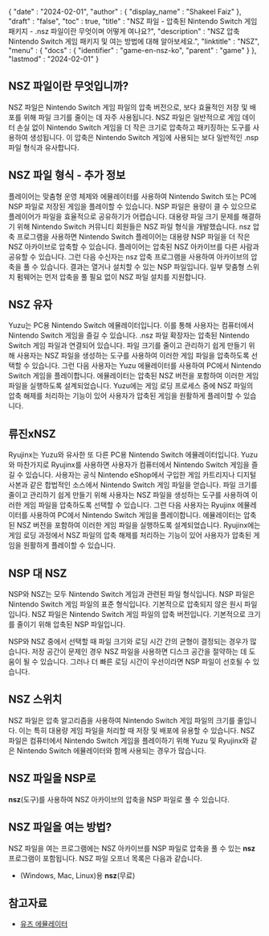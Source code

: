{
  "date" : "2024-02-01",
  "author" : {
    "display_name" : "Shakeel Faiz"
},
  "draft" : "false",
  "toc" : true,
  "title" : "NSZ 파일 - 압축된 Nintendo Switch 게임 패키지 - .nsz 파일이란 무엇이며 어떻게 여나요?",
  "description" : "NSZ 압축 Nintendo Switch 게임 패키지 및 여는 방법에 대해 알아보세요.",
  "linktitle" : "NSZ",
  "menu" : {
    "docs" : {
      "identifier" : "game-en-nsz-ko",
      "parent" : "game"
}
},
  "lastmod" : "2024-02-01"
}

## NSZ 파일이란 무엇입니까?

NSZ 파일은 Nintendo Switch 게임 파일의 압축 버전으로, 보다 효율적인 저장 및 배포를 위해 파일 크기를 줄이는 데 자주 사용됩니다. NSZ 파일은 일반적으로 게임 데이터 손실 없이 Nintendo Switch 게임을 더 작은 크기로 압축하고 패키징하는 도구를 사용하여 생성됩니다. 이 압축은 Nintendo Switch 게임에 사용되는 보다 일반적인 .nsp 파일 형식과 유사합니다.

## NSZ 파일 형식 - 추가 정보

플레이어는 맞춤형 운영 체제와 에뮬레이터를 사용하여 Nintendo Switch 또는 PC에 NSP 파일로 저장된 게임을 플레이할 수 있습니다. NSP 파일은 용량이 클 수 있으므로 플레이어가 파일을 효율적으로 공유하기가 어렵습니다. 대용량 파일 크기 문제를 해결하기 위해 Nintendo Switch 커뮤니티 회원들은 NSZ 파일 형식을 개발했습니다. nsz 압축 프로그램을 사용하면 Nintendo Switch 플레이어는 대용량 NSP 파일을 더 작은 NSZ 아카이브로 압축할 수 있습니다. 플레이어는 압축된 NSZ 아카이브를 다른 사람과 공유할 수 있습니다. 그런 다음 수신자는 nsz 압축 프로그램을 사용하여 아카이브의 압축을 풀 수 있습니다. 결과는 열거나 설치할 수 있는 NSP 파일입니다. 일부 맞춤형 스위치 펌웨어는 먼저 압축을 풀 필요 없이 NSZ 파일 설치를 지원합니다.

## NSZ 유자

Yuzu는 PC용 Nintendo Switch 에뮬레이터입니다. 이를 통해 사용자는 컴퓨터에서 Nintendo Switch 게임을 즐길 수 있습니다. .nsz 파일 확장자는 압축된 Nintendo Switch 게임 파일과 연결되어 있습니다. 파일 크기를 줄이고 관리하기 쉽게 만들기 위해 사용자는 NSZ 파일을 생성하는 도구를 사용하여 이러한 게임 파일을 압축하도록 선택할 수 있습니다. 그런 다음 사용자는 Yuzu 에뮬레이터를 사용하여 PC에서 Nintendo Switch 게임을 플레이합니다. 에뮬레이터는 압축된 NSZ 버전을 포함하여 이러한 게임 파일을 실행하도록 설계되었습니다. Yuzu에는 게임 로딩 프로세스 중에 NSZ 파일의 압축 해제를 처리하는 기능이 있어 사용자가 압축된 게임을 원활하게 플레이할 수 있습니다.

## 류진xNSZ

Ryujinx는 Yuzu와 유사한 또 다른 PC용 Nintendo Switch 에뮬레이터입니다. Yuzu와 마찬가지로 Ryujinx를 사용하면 사용자가 컴퓨터에서 Nintendo Switch 게임을 즐길 수 있습니다. 사용자는 공식 Nintendo eShop에서 구입한 게임 카트리지나 디지털 사본과 같은 합법적인 소스에서 Nintendo Switch 게임 파일을 얻습니다. 파일 크기를 줄이고 관리하기 쉽게 만들기 위해 사용자는 NSZ 파일을 생성하는 도구를 사용하여 이러한 게임 파일을 압축하도록 선택할 수 있습니다. 그런 다음 사용자는 Ryujinx 에뮬레이터를 사용하여 PC에서 Nintendo Switch 게임을 플레이합니다. 에뮬레이터는 압축된 NSZ 버전을 포함하여 이러한 게임 파일을 실행하도록 설계되었습니다. Ryujinx에는 게임 로딩 과정에서 NSZ 파일의 압축 해제를 처리하는 기능이 있어 사용자가 압축된 게임을 원활하게 플레이할 수 있습니다.

## NSP 대 NSZ

NSP와 NSZ는 모두 Nintendo Switch 게임과 관련된 파일 형식입니다. NSP 파일은 Nintendo Switch 게임 파일의 표준 형식입니다. 기본적으로 압축되지 않은 원시 파일입니다. NSZ 파일은 Nintendo Switch 게임 파일의 압축 버전입니다. 기본적으로 크기를 줄이기 위해 압축된 NSP 파일입니다.

NSP와 NSZ 중에서 선택할 때 파일 크기와 로딩 시간 간의 균형이 결정되는 경우가 많습니다. 저장 공간이 문제인 경우 NSZ 파일을 사용하면 디스크 공간을 절약하는 데 도움이 될 수 있습니다. 그러나 더 빠른 로딩 시간이 우선이라면 NSP 파일이 선호될 수 있습니다.

## NSZ 스위치	

NSZ 파일은 압축 알고리즘을 사용하여 Nintendo Switch 게임 파일의 크기를 줄입니다. 이는 특히 대용량 게임 파일을 처리할 때 저장 및 배포에 유용할 수 있습니다. NSZ 파일은 컴퓨터에서 Nintendo Switch 게임을 플레이하기 위해 Yuzu 및 Ryujinx와 같은 Nintendo Switch 에뮬레이터와 함께 사용되는 경우가 많습니다.

## NSZ 파일을 NSP로

**nsz**(도구)를 사용하여 NSZ 아카이브의 압축을 NSP 파일로 풀 수 있습니다.

## NSZ 파일을 여는 방법?

NSZ 파일을 여는 프로그램에는 NSZ 아카이브를 NSP 파일로 압축을 풀 수 있는 **nsz** 프로그램이 포함됩니다. NSZ 파일 오프너 목록은 다음과 같습니다.

- (Windows, Mac, Linux)용 **nsz**(무료)

## 참고자료
* [유즈 에뮬레이터](https://en.wikipedia.org/wiki/Yuzu_(에뮬레이터))


